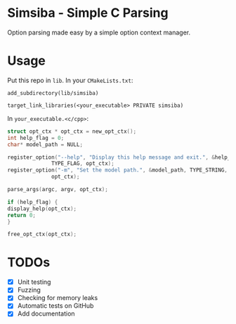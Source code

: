 # Simsiba - Simple C Parsing

Option parsing made easy by a simple option context manager.

# Usage

Put this repo in `lib`. In your `CMakeLists.txt`:

```
add_subdirectory(lib/simsiba)

target_link_libraries(<your_executable> PRIVATE simsiba)
```

In `your_executable.<c/cpp>`:

```c
struct opt_ctx * opt_ctx = new_opt_ctx();
int help_flag = 0;
char* model_path = NULL;

register_option("--help", "Display this help message and exit.", &help_flag,
              TYPE_FLAG, opt_ctx);
register_option("-m", "Set the model path.", &model_path, TYPE_STRING,
              opt_ctx);

parse_args(argc, argv, opt_ctx);

if (help_flag) {
display_help(opt_ctx);
return 0;
}

free_opt_ctx(opt_ctx);
```

# TODOs

- [x] Unit testing
- [x] Fuzzing
- [x] Checking for memory leaks
- [x] Automatic tests on GitHub
- [x] Add documentation
